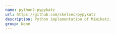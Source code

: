```yaml
---
name: python2-pypykatz
url: https://github.com/skelsec/pypykatz
description: Python implementation of Mimikatz.
group: None
---
```

